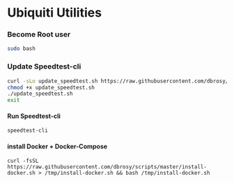 # Ubiquiti Utilities
### Become Root user
```bash
sudo bash
```

### Update Speedtest-cli
```bash
curl -sLo update_speedtest.sh https://raw.githubusercontent.com/dbrosy/scripts/master/update_speedtest.sh
chmod +x update_speedtest.sh
./update_speedtest.sh
exit
```
#### Run Speedtest-cli
```bash
speedtest-cli
```

#### install Docker + Docker-Compose
```
curl -fsSL https://raw.githubusercontent.com/dbrosy/scripts/master/install-docker.sh > /tmp/install-docker.sh && bash /tmp/install-docker.sh
```
